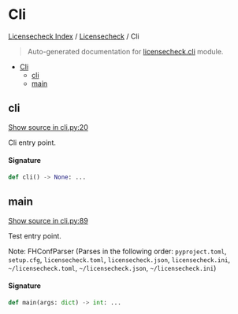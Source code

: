 # Cli

[Licensecheck Index](../README.md#licensecheck-index) / [Licensecheck](./index.md#licensecheck) / Cli

> Auto-generated documentation for [licensecheck.cli](../../../licensecheck/cli.py) module.

- [Cli](#cli)
  - [cli](#cli)
  - [main](#main)

## cli

[Show source in cli.py:20](../../../licensecheck/cli.py#L20)

Cli entry point.

#### Signature

```python
def cli() -> None: ...
```



## main

[Show source in cli.py:89](../../../licensecheck/cli.py#L89)

Test entry point.

Note: FHConfParser (Parses in the following order: `pyproject.toml`,
`setup.cfg`, `licensecheck.toml`, `licensecheck.json`,
`licensecheck.ini`, `~/licensecheck.toml`, `~/licensecheck.json`, `~/licensecheck.ini`)

#### Signature

```python
def main(args: dict) -> int: ...
```